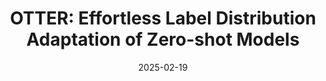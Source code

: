 ---
title: "OTTER: Effortless Label Distribution Adaptation of Zero-shot Models"
authors: "Changho Shin, Jitian Zhao, Sonia Cromp, Harit Vishwakarma, Frederic Sala"
collection: publications
permalink: /publication/2024-12-01-otter
excerpt: ''
date: 2025-02-19
venue: 'NeurIPS 2024'
paperurl: 'https://arxiv.org/abs/2404.08461'
citation: ''
categories: [foundation model, compute-efficient learning]
---